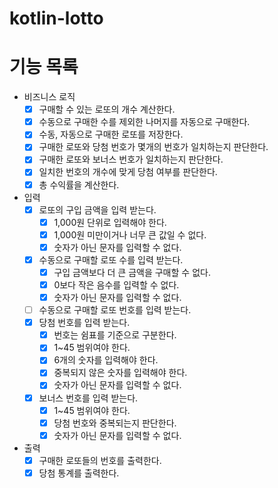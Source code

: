 # kotlin-lotto

# 기능 목록

- 비즈니스 로직
    - [x] 구매할 수 있는 로또의 개수 계산한다.
    - [x] 수동으로 구매한 수를 제외한 나머지를 자동으로 구매한다.
    - [x] 수동, 자동으로 구매한 로또를 저장한다.
    - [x] 구매한 로또와 당첨 번호가 몇개의 번호가 일치하는지 판단한다.
    - [x] 구매한 로또와 보너스 번호가 일치하는지 판단한다.
    - [x] 일치한 번호의 개수에 맞게 당첨 여부를 판단한다.
    - [x] 총 수익률을 계산한다.

- 입력
    - [x] 로또의 구입 금액을 입력 받는다.
        - [x] 1,000원 단위로 입력해야 한다.
        - [x] 1,000원 미만이거나 너무 큰 값일 수 없다.
        - [x] 숫자가 아닌 문자를 입력할 수 없다.
    - [x] 수동으로 구매할 로또 수를 입력 받는다.
        - [x] 구입 금액보다 더 큰 금액을 구매할 수 없다.
        - [x] 0보다 작은 음수를 입력할 수 없다.
        - [x] 숫자가 아닌 문자를 입력할 수 없다.
    - [ ] 수동으로 구매할 로또 번호를 입력 받는다.
    - [x] 당첨 번호를 입력 받는다.
        - [x] 번호는 쉼표를 기준으로 구분한다.
        - [x] 1~45 범위여야 한다.
        - [x] 6개의 숫자를 입력해야 한다.
        - [x] 중복되지 않은 숫자를 입력해야 한다.
        - [x] 숫자가 아닌 문자를 입력할 수 없다.
    - [x] 보너스 번호를 입력 받는다.
        - [x] 1~45 범위여야 한다.
        - [x] 당첨 번호와 중복되는지 판단한다.
        - [x] 숫자가 아닌 문자를 입력할 수 없다.

- 출력
    - [x] 구매한 로또들의 번호를 출력한다.
    - [x] 당첨 통계를 출력한다.
